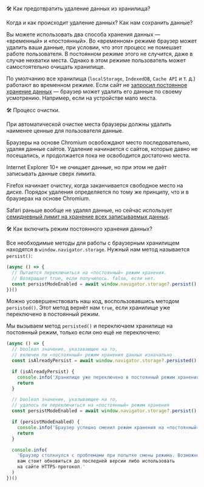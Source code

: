 🛠 Как предотвратить удаление данных из хранилища?

Когда и как происходит удаление данных? Как нам сохранить данные?

Вы можете использовать два способа хранения данных — «временный» и «постоянный». Во «временном» режиме браузер может удалить ваши данные, при условии, что этот процесс не помешает работе пользователя. В постоянном режиме этого не случится, даже в случае нехватки места. Однако в этом режиме пользователь может самостоятельно очищать хранилище.

По умолчанию все хранилища (`localStorage`, `IndexedDB`, `Cache API` и т. д.) работают во временном режиме. Если сайт не [запросил постоянное хранение данных](https://web.dev/persistent-storage/) — браузер может удалить его данные по своему усмотрению. Например, если на устройстве мало места.

🛠 Процесс очистки.

При автоматической очистке места браузеры должны удалить наименее ценные для пользователя данные.

Браузеры на основе Chromium освобождают место последовательно, удаляя данные сайтов. Удаление начинается с сайтов, которые давно не посещались, и продолжается пока не освободится достаточно места.

Internet Explorer 10+ не очищает данные, но при этом не даёт записывать данные сверх лимита.

Firefox начинает очистку, когда заканчивается свободное место на диске. Порядок удаления определяется по тому же принципу, что и в браузерах на основе Chromium.

Safari раньше вообще не удалял данные, но сейчас использует [семидневный лимит на хранение всех записываемых данных](https://webkit.org/blog/10218/full-third-party-cookie-blocking-and-more/).

🛠 Как включить режим постоянного хранения данных?

Все необходимые методы для работы с браузерным хранилищем находятся в `window.navigator.storage`. Нужный нам метод называется `persist()`:

```js
(async () => {
  // Пытается переключиться на «постоянный» режим хранения.
  // Возвращает true, если получилось. false, если нет.
  const persistModeEnabled = await window.navigator.storage?.persist()
})()
```

Можно усовершенствовать наш код, воспользовавшись методом `persisted()`. Этот метод вернёт нам `true`, если хранилище уже переключено в постоянный режим.

Мы вызываем метод `persisted()` и переключаем хранилище на постоянный режим, только если оно ещё не переключено:

```js
(async () => {
  // boolean значение, указавающее на то,
  // включен ли «постоянный» режим хранения данных изначально
  const isAlreadyPersist = await window.navigator.storage?.persisted()

  if (isAlreadyPersist) {
    console.info('Хранилище уже переключено в постоянный режим хранения.')
    return
  }

  // boolean значение, указывающее на то,
  // удалось ли переключиться на «постоянный» режим хранения
  const persistModeEnabled = await window.navigator.storage?.persist()

  if (persistModeEnabled) {
    console.info('Браузер успешно сменил режим хранения на «постоянный».')
    return
  }

  console.info(
    'Браузер столкнулся с проблемами при попытке смены режима. Возможно,
    вам стоит обновиться до последней версии либо использовать
    на сайте HTTPS-протокол.'
  )
})()
```

